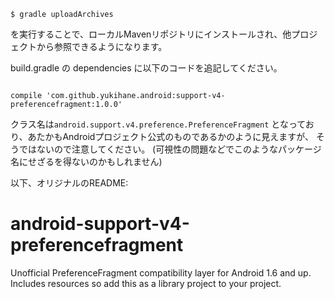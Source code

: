 <code>
$ gradle uploadArchives
</code>

を実行することで、ローカルMavenリポジトリにインストールされ、他プロジェクトから参照できるようになります。

build.gradle の dependencies に以下のコードを追記してください。

<code>
compile 'com.github.yukihane.android:support-v4-preferencefragment:1.0.0'
</code>

クラス名は<code>android.support.v4.preference.PreferenceFragment</code>
となっており、あたかもAndroidプロジェクト公式のものであるかのように見えますが、
そうではないので注意してください。
(可視性の問題などでこのようなパッケージ名にせざるを得ないのかもしれません)

以下、オリジナルのREADME:


android-support-v4-preferencefragment
=====================================

Unofficial PreferenceFragment compatibility layer for Android 1.6 and up. Includes resources so add this as a library project to your project.
